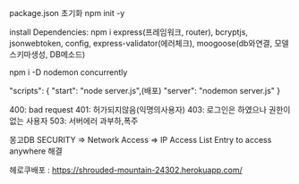 package.json 초기화 npm init -y

install Dependencies: npm i express(프레임워크, router), bcryptjs, jsonwebtoken, config, express-validator(에러체크), moogoose(db와연결, 모델스키마생성, DB메소드)

npm i -D nodemon concurrently

"scripts": {
    "start": "node server.js",(배포)
    "server": "nodemon server.js"
  }

400: bad request
401: 허가되지않음(익명의사용자)
403: 로그인은 하였으나 권한이없는 사용자
503: 서버에러 과부하,폭주

몽고DB SECURITY => Network Access => IP Access List Entry to access anywhere 해결

헤로쿠배포 : https://shrouded-mountain-24302.herokuapp.com/
